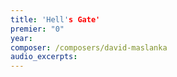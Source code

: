 ```yaml
---
title: 'Hell's Gate'
premier: "0"
year: 
composer: /composers/david-maslanka
audio_excerpts: 
---
```

